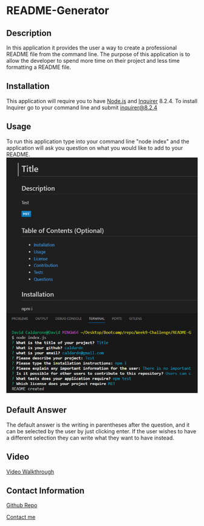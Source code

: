 # README-Generator

## Description
In this application it provides the user a way to create a professional README file from the command line. The purpose of this application is to allow the developer to spend more time on their project and less time formatting a README file.

## Installation
This application will require you to have <a href="https://nodejs.org/en">Node.js</a> and <a href="https://www.npmjs.com/package/inquirer/v/8.2.4?activeTab=versions">Inquirer</a> 8.2.4. To install Inquirer go to your command line and submit inquirer@8.2.4

## Usage
To run this application type into your command line "node index" and the application will ask you question on what you would like to add to your README.
<img src="./Develop/assets/img/Screenshot.png" alt="Image of the application after completion">

## Default Answer
The default answer is the writing in parentheses after the question, and it can be selected by the user by just clicking enter. If the user wishes to have a different selection they can write what they want to have instead.

## Video
<a href="https://drive.google.com/file/d/1FcFvgBx8gh3G4hTktZEGuh-POYba6zLH/view?usp=drive_link">Video Walkthrough</a>

## Contact Information
<a href="https://github.com/caldardn/README-Generator">Github Repo</a>

[Contact me](caldardn@gmail.com)


